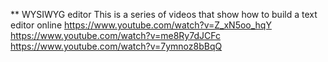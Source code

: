 ** WYSIWYG editor
This is a series of videos that show how to build a text editor online
https://www.youtube.com/watch?v=Z_xN5oo_hqY
https://www.youtube.com/watch?v=me8Ry7dJCFc
https://www.youtube.com/watch?v=7ymnoz8bBqQ

